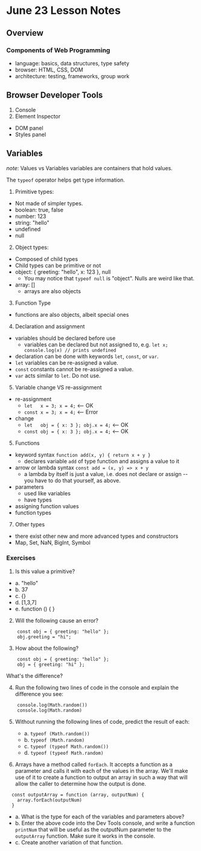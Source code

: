 # June 23 Lesson Notes

## Overview

### Components of Web Programming

- language: basics, data structures, type safety
- browser: HTML, CSS, DOM 
- architecture: testing, frameworks, group work

## Browser Developer Tools

1. Console
2. Element Inspector
  - DOM panel
  - Styles panel

## Variables

_note_: Values vs Variables
  variables are containers that hold values.

The `typeof` operator helps get type information.

1. Primitive types: 
  - Not made of simpler types.
  - boolean: true, false
  - number: 123
  - string: "hello"
  - undefined
  - null
2. Object types: 
  - Composed of child types
  - Child types can be primitive or not
  - object: { greeting: "hello", x: 123 }, null
    * You may notice that `typeof null` is "object". Nulls are weird like that.
  - array: []
    * arrays are also objects
3. Function Type
  * functions are also objects, albeit special ones
4. Declaration and assignment
  - variables should be declared before use
    * variables can be declared but not assigned to, e.g.
      `let x; console.log(x) // prints undefined`
  - declaration can be done with keywords `let`, `const`, or `var`.
  - `let` variables can be re-assigned a value.
  - `const` constants cannot be re-assigned a value.
  - `var` acts similar to `let`. Do not use.
5. Variable change VS re-assignment
  - re-assignment
    * `let   x = 3; x = 4;` <-- OK
    * `const x = 3; x = 4;` <-- Error
  - change
    * `let   obj = { x: 3 }; obj.x = 4;` <-- OK
    * `const obj = { x: 3 }; obj.x = 4;` <-- OK

5. Functions
  - keyword syntax `function add(x, y) { return x + y }`
    * declares variable `add` of type function and assigns a value to it
  - arrow or lambda syntax `const add = (x, y) => x + y`
    * a lambda by itself is just a value, i.e. does not declare or assign -- you have to do that yourself, as above.
  - parameters
    * used like variables
    * have types 
  - assigning function values
  - function types
7. Other types
  - there exist other new and more advanced types and constructors
  - Map, Set, NaN, BigInt, Symbol

### Exercises

1. Is this value a primitive?
  - a. "hello"
  - b. 37
  - c. {}
  - d. [1,3,7]
  - e. function () { }

2. Will the following cause an error?
```
    const obj = { greeting: "hello" };
    obj.greeting = "hi";
```
3. How about the following?
```
    const obj = { greeting: "hello" };
    obj = { greeting: "hi" };
```
  What's the difference?


4. Run the following two lines of code in the console and explain the difference you see:
```
    console.log(Math.random())
    console.log(Math.random) 
```
5. Without running the following lines of code, predict the result of each:
    - a. `typeof (Math.random())`
    - b. `typeof (Math.random)`
    - c. `typeof (typeof Math.random())`
    - d. `typeof (typeof Math.random)`

6. Arrays have a method called `forEach`. It accepts a function as a parameter and calls it with each of the values in the array. We'll make use of it to create a function to output an array in such a way that will allow the caller to determine how the output is done.
  ```
    const outputArray = function (array, outputNum) { 
      array.forEach(outputNum)
    }
  ```
  
  + a. What is the type for each of the variables and parameters above?
  + b. Enter the above code into the Dev Tools console, and write a function `printNum` that will be useful as the outputNum parameter to the `outputArray` function. Make sure it works in the console.
  + c. Create another variation of that function.
